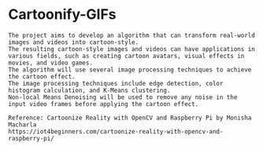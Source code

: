 # Cartoonify-GIFs
    The project aims to develop an algorithm that can transform real-world images and videos into cartoon-style.
    The resulting cartoon-style images and videos can have applications in various fields, such as creating cartoon avatars, visual effects in movies, and video games.
    The algorithm will use several image processing techniques to achieve the cartoon effect.
    The image processing techniques include edge detection, color histogram calculation, and K-Means clustering.
    Non-local Means Denoising will be used to remove any noise in the input video frames before applying the cartoon effect.
    
    Reference: Cartoonize Reality with OpenCV and Raspberry Pi by Monisha Macharla
    https://iot4beginners.com/cartoonize-reality-with-opencv-and-raspberry-pi/

